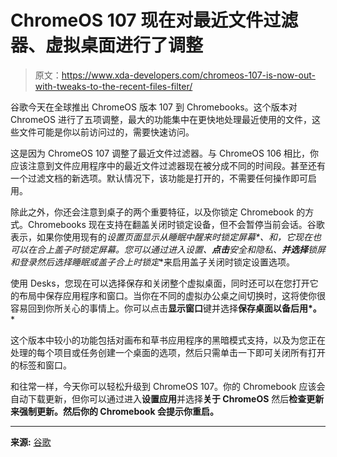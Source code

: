 # ChromeOS 107 现在对最近文件过滤器、虚拟桌面进行了调整

> 原文：<https://www.xda-developers.com/chromeos-107-is-now-out-with-tweaks-to-the-recent-files-filter/>

谷歌今天在全球推出 ChromeOS 版本 107 到 Chromebooks。这个版本对 ChromeOS 进行了五项调整，最大的功能集中在更快地处理最近使用的文件，这些文件可能是你以前访问过的，需要快速访问。

这是因为 ChromeOS 107 调整了最近文件过滤器。与 ChromeOS 106 相比，你应该注意到文件应用程序中的最近文件过滤器现在被分成不同的时间段。甚至还有一个过滤文档的新选项。默认情况下，该功能是打开的，不需要任何操作即可启用。

除此之外，你还会注意到桌子的两个重要特征，以及你锁定 Chromebook 的方式。Chromebooks 现在支持在翻盖关闭时锁定设备，但不会暂停当前会话。谷歌表示，如果你使用现有的**设置页面显示从睡眠中醒来时锁定屏幕*、*和**，它现在也可以在合上盖子时锁定屏幕。您可以通过进入**设置、**点击**安全和隐私、**并选择**锁屏和登录**然后选择**睡眠或盖子合上时锁定**来启用盖子关闭时锁定设置选项。

使用 Desks，您现在可以选择保存和关闭整个虚拟桌面，同时还可以在您打开它的布局中保存应用程序和窗口。当你在不同的虚拟办公桌之间切换时，这将使你很容易回到你所关心的事情上。你可以点击**显示窗口**键并选择**保存桌面以备后用*。***

这个版本中较小的功能包括对画布和草书应用程序的黑暗模式支持，以及为您正在处理的每个项目或任务创建一个桌面的选项，然后只需单击一下即可关闭所有打开的标签和窗口。

和往常一样，今天你可以轻松升级到 ChromeOS 107。你的 Chromebook 应该会自动下载更新，但你可以通过进入**设置应用**并选择**关于 ChromeOS** 然后**检查更新来强制更新。然后你的 Chromebook 会提示你重启。**

* * *

**来源:** [谷歌](https://support.google.com/chromebook/thread/186552281/introducing-chrome-os-m107-to-the-stable-channel)